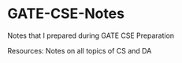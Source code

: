 # GATE-CSE-Notes
Notes that I prepared during GATE CSE Preparation

Resources: Notes on all topics of CS and DA